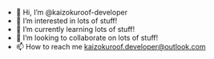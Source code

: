 - 👋 Hi, I’m @kaizokuroof-developer
- 👀 I’m interested in lots of stuff!
- 🌱 I’m currently learning lots of stuff!
- 💞️ I’m looking to collaborate on lots of stuff!
- 📫 How to reach me kaizokuroof.developer@outlook.com

<!---
kaizokuroof-developer/kaizokuroof-developer is a ✨ special ✨ repository because its `README.md` (this file) appears on your GitHub profile.
You can click the Preview link to take a look at your changes.
--->
